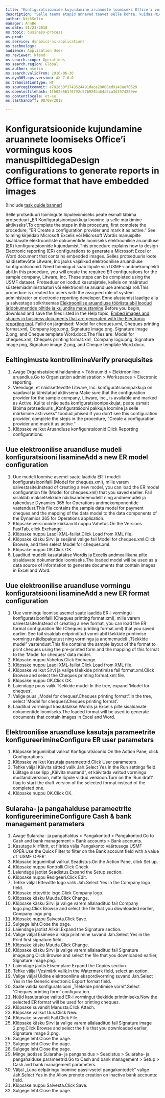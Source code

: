 ```yaml
--- 
title: "Konfiguratsioonide kujundamine aruannete loomiseks Office’i vormingus koos manuspiltidega"
description: "Selle teema etapid annavad teavet selle kohta, kuidas Microsoft Office’i vormingutes (Excel ja Word) manuspilte sisaldavate elektrooniliste dokumentide loomiseks elektroonilise aruandluse (ER) konfiguratsioone kujundada."
author: NickSelin
manager: AnnBe
ms.date: 01/23/2018
ms.topic: business-process
ms.prod: 
ms.service: dynamics-ax-applications
ms.technology: 
audience: Application User
ms.reviewer: kfend
ms.search.scope: Operations
ms.search.region: Global
ms.author: nselin
ms.search.validFrom: 2016-06-30
ms.dyn365.ops.version: AX 7.0.0
ms.translationtype: HT
ms.sourcegitcommit: e782d33f3748524491dace28008cd9148ae70529
ms.openlocfilehash: 1fb02e561f6792c57b924ba64a5ca3d3974289ee
ms.contentlocale: et-ee
ms.lasthandoff: 08/08/2018

---
```

# <a name="design-configurations-to-generate-reports-in-office-format-that-have-embedded-images"></a><span data-ttu-id="e588e-103">Konfiguratsioonide kujundamine aruannete loomiseks Office’i vormingus koos manuspiltidega</span><span class="sxs-lookup"><span data-stu-id="e588e-103">Design configurations to generate reports in Office format that have embedded images</span></span>

[!include [task guide banner](../../includes/task-guide-banner.md)]

<span data-ttu-id="e588e-104">Selle protseduuri toimingute lõpuleviimiseks peate esmalt läbima protseduuri „ER Konfiguratsioonipakkuja loomine ja selle märkimine aktiivseks“.</span><span class="sxs-lookup"><span data-stu-id="e588e-104">To complete the steps in this procedure, first complete the procedure, “ER Create a configuration provider and mark it as active.”</span></span> <span data-ttu-id="e588e-105">See toiming kirjeldab Microsoft Excelis või Microsoft Wordis manuspilte sisaldavate elektrooniliste dokumentide loomiseks elektroonilise aruandluse (ER) konfiguratsioonide kujundamist.</span><span class="sxs-lookup"><span data-stu-id="e588e-105">This procedure explains how to design Electronic reporting (ER) configurations to generate a Microsoft Excel or Word document that contains embedded images.</span></span> <span data-ttu-id="e588e-106">Selles protseduuris loote näidisettevõtte Litware, Inc jaoks vajalikud elektroonilise aruandluse konfiguratsioonid. Need toimingud saab lõpule viia USMF-i andmekomplekti abil.</span><span class="sxs-lookup"><span data-stu-id="e588e-106">In this procedure, you will create the required ER configurations for the sample company, Litware, Inc. These steps can be completed using the USMF dataset.</span></span> <span data-ttu-id="e588e-107">Protseduur on loodud kasutajatele, kellele on määratud süsteemiadministraatori või elektroonilise aruandluse arendaja roll.</span><span class="sxs-lookup"><span data-stu-id="e588e-107">This procedure is created for users with the assigned role of system administrator or electronic reporting developer.</span></span> <span data-ttu-id="e588e-108">Enne alustamist laadige alla ja salvestage spikriteemas [Elektroonilise aruandluse tööriista abil loodud äridokumentide piltide ja kujundite manustamine](../electronic-reporting-embed-images-shapes.md).</span><span class="sxs-lookup"><span data-stu-id="e588e-108">Before you begin, download and save the files listed in the Help topic, [Embed images and shapes in business documents that are generated with the Electronic reporting tool](../electronic-reporting-embed-images-shapes.md).</span></span> <span data-ttu-id="e588e-109">Failid on järgmised: Model for cheques.xml, Cheques printing format.xml, Company logo.png, Signature image.png, Signature image 2.png, and Cheque template Word.docx.</span><span class="sxs-lookup"><span data-stu-id="e588e-109">The files are: Model for cheques.xml, Cheques printing format.xml, Company logo.png, Signature image.png, Signature image 2.png, and Cheque template Word.docx.</span></span>

## <a name="verify-prerequisites"></a><span data-ttu-id="e588e-110">Eeltingimuste kontrollimine</span><span class="sxs-lookup"><span data-stu-id="e588e-110">Verify prerequisites</span></span>  
 1. <span data-ttu-id="e588e-111">Avage Organisatsiooni haldamine > Tööruumid > Elektrooniline aruandlus.</span><span class="sxs-lookup"><span data-stu-id="e588e-111">Go to Organization administration > Workspaces > Electronic reporting.</span></span>  
 2. <span data-ttu-id="e588e-112">Veenduge, et näidisettevõtte Litware, Inc. konfiguratsioonipakkuja on saadaval ja tähistatud aktiivsena.</span><span class="sxs-lookup"><span data-stu-id="e588e-112">Make sure that the configuration provider for the sample company, Litware, Inc., is available and marked as Active.</span></span> <span data-ttu-id="e588e-113">Kui te ei näe seda konfiguratsioonipakkujat, peate esmalt läbima protseduuris „Konfiguratsiooni pakkuja loomine ja selle märkimine aktiivseks” toodud juhised.</span><span class="sxs-lookup"><span data-stu-id="e588e-113">If you don’t see this configuration provider, complete the steps in the procedure, “Create a configuration provider and mark it as active.”</span></span>   
 3. <span data-ttu-id="e588e-114">Klõpsake valikut Aruandluse konfiguratsioonid.</span><span class="sxs-lookup"><span data-stu-id="e588e-114">Click Reporting configurations.</span></span>  
 
## <a name="add-a-new-er-model-configuration"></a><span data-ttu-id="e588e-115">Uue elektroonilise aruandluse mudeli konfiguratsiooni lisamine</span><span class="sxs-lookup"><span data-stu-id="e588e-115">Add a new ER model configuration</span></span>  
 1. <span data-ttu-id="e588e-116">Uue mudeli loomise asemel saate laadida ER-i mudeli konfiguratsioonifaili (Model for cheques.xml), mille varem salvestasite.</span><span class="sxs-lookup"><span data-stu-id="e588e-116">Instead of creating a new model, you can load the ER model configuration file (Model for cheques.xml) that you saved earlier.</span></span> <span data-ttu-id="e588e-117">Fail sisaldab maksetšekkide näidisandmemudelit ning andmemudeli ja rakenduse Dynamics 365 for Operations andmekomponentide vastendust.</span><span class="sxs-lookup"><span data-stu-id="e588e-117">This file contains the sample data model for payment cheques and the mapping of the data model to the data components of the Dynamics 365 for Operations application.</span></span>   
 2. <span data-ttu-id="e588e-118">Klõpsake versioonide kiirkaardil nuppu Vahetus.</span><span class="sxs-lookup"><span data-stu-id="e588e-118">On the Versions FastTab, click Exchange.</span></span>   
 3. <span data-ttu-id="e588e-119">Klõpsake nuppu Laadi XML-failist.</span><span class="sxs-lookup"><span data-stu-id="e588e-119">Click Load from XML file.</span></span>  
 4. <span data-ttu-id="e588e-120">Klõpsake käsku Sirvi ja seejärel valige fail Model for cheques.xml.</span><span class="sxs-lookup"><span data-stu-id="e588e-120">Click Browse, and then select Model for cheques.xml.</span></span>   
 5. <span data-ttu-id="e588e-121">Klõpsake nuppu OK.</span><span class="sxs-lookup"><span data-stu-id="e588e-121">Click OK.</span></span>  
 6. <span data-ttu-id="e588e-122">Laaditud mudelit kasutatakse Wordis ja Excelis andmeallikana pilte sisaldavate dokumentide loomiseks.</span><span class="sxs-lookup"><span data-stu-id="e588e-122">The loaded model will be used as a data source of information to generate documents that contain images in Excel and Word.</span></span>  

## <a name="add-a-new-er-format-configuration"></a><span data-ttu-id="e588e-123">Uue elektroonilise aruandluse vormingu konfiguratsiooni lisamine</span><span class="sxs-lookup"><span data-stu-id="e588e-123">Add a new ER format configuration</span></span>  
 1. <span data-ttu-id="e588e-124">Uue vormingu loomise asemel saate laadida ER-i vormingu konfiguratsioonifaili (Cheques printing format.xml), mille varem salvestasite.</span><span class="sxs-lookup"><span data-stu-id="e588e-124">Instead of creating a new format, you can load the ER format configuration file (Cheques printing format.xml) that you saved earlier.</span></span> <span data-ttu-id="e588e-125">See fail sisaldab eelprinditud vormi abil tšekkide printimise vormingu näidispaigutust ning vormingu ja andmemudeli „Tšekkide mudel” vastendust.</span><span class="sxs-lookup"><span data-stu-id="e588e-125">This file contains the sample layout of the format to print cheques using the pre-printed form and the mapping of this format to the ‘Model for cheques’ data model.</span></span>   
 2. <span data-ttu-id="e588e-126">Klõpsake nuppu Vahetus.</span><span class="sxs-lookup"><span data-stu-id="e588e-126">Click Exchange.</span></span>  
 3. <span data-ttu-id="e588e-127">Klõpsake nuppu Laadi XML-failist.</span><span class="sxs-lookup"><span data-stu-id="e588e-127">Click Load from XML file.</span></span>  
 4. <span data-ttu-id="e588e-128">Klõpsake valikut Sirvi ja valige tšekkide printimise fail format.xml.</span><span class="sxs-lookup"><span data-stu-id="e588e-128">Click Browse and select the Cheques printing format.xml file.</span></span>   
 5. <span data-ttu-id="e588e-129">Klõpsake nuppu OK.</span><span class="sxs-lookup"><span data-stu-id="e588e-129">Click OK.</span></span>  
 6. <span data-ttu-id="e588e-130">Laiendage puus valik Tšekkide mudel.</span><span class="sxs-lookup"><span data-stu-id="e588e-130">In the tree, expand 'Model for cheques'.</span></span>  
 7. <span data-ttu-id="e588e-131">Valige puus „Model for cheques\Cheques printing format“.</span><span class="sxs-lookup"><span data-stu-id="e588e-131">In the tree, select 'Model for cheques\Cheques printing format'.</span></span>  
 8. <span data-ttu-id="e588e-132">Laaditud vormingut kasutatakse Wordis ja Excelis pilte sisaldavate dokumentide loomiseks.</span><span class="sxs-lookup"><span data-stu-id="e588e-132">The loaded format will be used to generate documents that contain images in Excel and Word.</span></span>   

## <a name="configure-er-user-parameters"></a><span data-ttu-id="e588e-133">Elektroonilise aruandluse kasutaja parameetrite konfigureerimine</span><span class="sxs-lookup"><span data-stu-id="e588e-133">Configure ER user parameters</span></span>  
 1. <span data-ttu-id="e588e-134">Klõpsake tegumiribal valikut Konfiguratsioonid.</span><span class="sxs-lookup"><span data-stu-id="e588e-134">On the Action Pane, click Configurations.</span></span>  
 2. <span data-ttu-id="e588e-135">Klõpsake valikut Kasutaja parameetrid.</span><span class="sxs-lookup"><span data-stu-id="e588e-135">Click User parameters.</span></span>  
 3. <span data-ttu-id="e588e-136">Tehke väljal Käivita sätted valik Jah.</span><span class="sxs-lookup"><span data-stu-id="e588e-136">Select Yes in the Run settings field.</span></span>  
  <span data-ttu-id="e588e-137">Lülitage sisse lipp „Käivita mustand”, et käivitada valitud vormingu mustandiversioon, mitte lõpule viidud versioon.</span><span class="sxs-lookup"><span data-stu-id="e588e-137">Turn on the ‘Run draft’ flag to start the draft version of the selected format instead of the completed one.</span></span>  
 4. <span data-ttu-id="e588e-138">Klõpsake nuppu OK.</span><span class="sxs-lookup"><span data-stu-id="e588e-138">Click OK.</span></span>  

## <a name="configure-cash--bank-management-parameters"></a><span data-ttu-id="e588e-139">Sularaha- ja pangahalduse parameetrite konfigureerimine</span><span class="sxs-lookup"><span data-stu-id="e588e-139">Configure Cash & bank management parameters</span></span>  
 1. <span data-ttu-id="e588e-140">Avage Sularaha- ja pangahaldus > Pangakontod > Pangakontod.</span><span class="sxs-lookup"><span data-stu-id="e588e-140">Go to Cash and bank management > Bank accounts > Bank accounts.</span></span>  
 2. <span data-ttu-id="e588e-141">Kasutage kiirfiltrit, et filtrida välja Pangakonto väärtusega USMF OPER.</span><span class="sxs-lookup"><span data-stu-id="e588e-141">Use the Quick Filter to filter on the Bank account field with a value of 'USMF OPER'.</span></span>  
 3. <span data-ttu-id="e588e-142">Klõpsake tegumiribal valikut Seadistus.</span><span class="sxs-lookup"><span data-stu-id="e588e-142">On the Action Pane, click Set up.</span></span>  
 4. <span data-ttu-id="e588e-143">Klõpsake nuppu Kontrolli.</span><span class="sxs-lookup"><span data-stu-id="e588e-143">Click Check.</span></span>  
 5. <span data-ttu-id="e588e-144">Laiendage jaotist Seadistus.</span><span class="sxs-lookup"><span data-stu-id="e588e-144">Expand the Setup section.</span></span>  
 6. <span data-ttu-id="e588e-145">Klõpsake nuppu Redigeeri.</span><span class="sxs-lookup"><span data-stu-id="e588e-145">Click Edit.</span></span>  
 7. <span data-ttu-id="e588e-146">Tehke väljal Ettevõtte logo valik Jah.</span><span class="sxs-lookup"><span data-stu-id="e588e-146">Select Yes in the Company logo field.</span></span>  
 8. <span data-ttu-id="e588e-147">Klõpsake ettevõtte logo.</span><span class="sxs-lookup"><span data-stu-id="e588e-147">Click Company logo.</span></span>  
 9. <span data-ttu-id="e588e-148">Klõpsake käsku Muuda.</span><span class="sxs-lookup"><span data-stu-id="e588e-148">Click Change.</span></span>  
 10. <span data-ttu-id="e588e-149">Klõpsake käsku Sirvi ja valige varem allalaaditud fail Company logo.png.</span><span class="sxs-lookup"><span data-stu-id="e588e-149">Click Browse and select the file that you downloaded earlier, Company logo.png.</span></span>   
 11. <span data-ttu-id="e588e-150">Klõpsake nuppu Salvesta.</span><span class="sxs-lookup"><span data-stu-id="e588e-150">Click Save.</span></span>  
 12. <span data-ttu-id="e588e-151">Sulgege leht.</span><span class="sxs-lookup"><span data-stu-id="e588e-151">Close the page.</span></span>  
 13. <span data-ttu-id="e588e-152">Laiendage jaotist Allkiri.</span><span class="sxs-lookup"><span data-stu-id="e588e-152">Expand the Signature section.</span></span>  
 14. <span data-ttu-id="e588e-153">Valige väljal Esimese allkirja printimine suvand Jah.</span><span class="sxs-lookup"><span data-stu-id="e588e-153">Select Yes in the Print first signature field.</span></span>  
 15. <span data-ttu-id="e588e-154">Klõpsake käsku Muuda.</span><span class="sxs-lookup"><span data-stu-id="e588e-154">Click Change.</span></span>  
 16. <span data-ttu-id="e588e-155">Klõpsake käsku Sirvi ja valige varem allalaaditud fail Signature image.png.</span><span class="sxs-lookup"><span data-stu-id="e588e-155">Click Browse and select the file that you downloaded earlier, Signature image.png.</span></span>   
 17. <span data-ttu-id="e588e-156">Laiendage jaotis Eksemplare.</span><span class="sxs-lookup"><span data-stu-id="e588e-156">Expand the Copies section.</span></span>  
 18. <span data-ttu-id="e588e-157">Tehke väljal Vesimärk valik.</span><span class="sxs-lookup"><span data-stu-id="e588e-157">In the Watermark field, select an option.</span></span>  
 19. <span data-ttu-id="e588e-158">Valige väljal Üldine elektrooniline ekspordivorming suvand Jah.</span><span class="sxs-lookup"><span data-stu-id="e588e-158">Select Yes in the Generic electronic Export format field.</span></span>  
 20. <span data-ttu-id="e588e-159">Saate valida konfiguratsiooni „Tšekkide printimise vorm”.</span><span class="sxs-lookup"><span data-stu-id="e588e-159">Select 'Cheques printing form' configuration.</span></span>  
 21. <span data-ttu-id="e588e-160">Nüüd kasutatakse valitud ER-i vormingut tšekkide printimiseks.</span><span class="sxs-lookup"><span data-stu-id="e588e-160">Now the selected ER format will be used for printing cheques.</span></span>  
 22. <span data-ttu-id="e588e-161">Klõpsake suvandit Manusta.</span><span class="sxs-lookup"><span data-stu-id="e588e-161">Click Attach.</span></span>  
 23. <span data-ttu-id="e588e-162">Klõpsake valikut Uus.</span><span class="sxs-lookup"><span data-stu-id="e588e-162">Click New.</span></span>  
 24. <span data-ttu-id="e588e-163">Klõpsake suvandit Fail.</span><span class="sxs-lookup"><span data-stu-id="e588e-163">Click File.</span></span>  
 25. <span data-ttu-id="e588e-164">Klõpsake käsku Sirvi ja valige varem allalaaditud fail Signature image 2.png.</span><span class="sxs-lookup"><span data-stu-id="e588e-164">Click Browse and select the file that you downloaded earlier, Signature image 2.png.</span></span>   
 26. <span data-ttu-id="e588e-165">Sulgege leht.</span><span class="sxs-lookup"><span data-stu-id="e588e-165">Close the page.</span></span>  
 27. <span data-ttu-id="e588e-166">Sulgege leht.</span><span class="sxs-lookup"><span data-stu-id="e588e-166">Close the page.</span></span>  
 28. <span data-ttu-id="e588e-167">Sulgege leht.</span><span class="sxs-lookup"><span data-stu-id="e588e-167">Close the page.</span></span>  
 29. <span data-ttu-id="e588e-168">Minge jaotisse Sularaha- ja pangahaldus > Seadistus > Sularaha- ja pangahalduse parameetrid.</span><span class="sxs-lookup"><span data-stu-id="e588e-168">Go to Cash and bank management > Setup > Cash and bank management parameters.</span></span>  
 30. <span data-ttu-id="e588e-169">Väljal „Luba eelpäringu loomine passiivsetel pangakontodel:” valige Jah.</span><span class="sxs-lookup"><span data-stu-id="e588e-169">Select Yes in the Allow prenote creation on inactive bank accounts: field.</span></span>  
 31. <span data-ttu-id="e588e-170">Klõpsake nuppu Salvesta.</span><span class="sxs-lookup"><span data-stu-id="e588e-170">Click Save.</span></span>  
 32. <span data-ttu-id="e588e-171">Sulgege leht.</span><span class="sxs-lookup"><span data-stu-id="e588e-171">Close the page.</span></span>  

